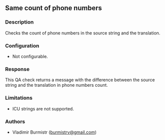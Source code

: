 ## Same count of phone numbers

### Description
Checks the count of phone numbers in the source string and the translation.

### Configuration
- Not configurable.

### Response
This QA check returns a message with the difference between the source string and the translation in phone numbers count.

### Limitations
- ICU strings are not supported.

### Authors
- Vladimir Burmistr (burmistrv@gmail.com)
